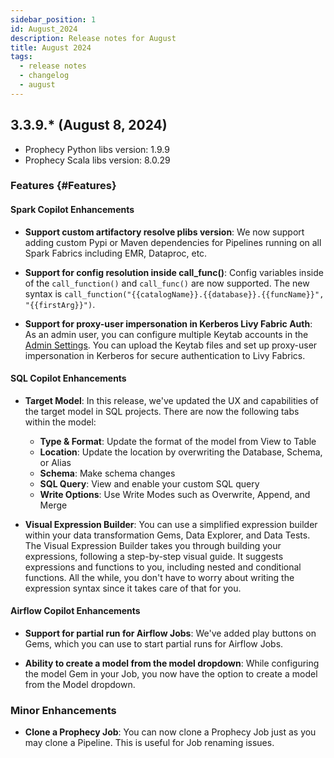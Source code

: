 ```yaml
---
sidebar_position: 1
id: August_2024
description: Release notes for August
title: August 2024
tags:
  - release notes
  - changelog
  - august
---
```


## 3.3.9.\* (August 8, 2024)

- Prophecy Python libs version: 1.9.9
- Prophecy Scala libs version: 8.0.29

### Features {#Features}

#### Spark Copilot Enhancements

- **Support custom artifactory resolve plibs version**: We now support adding custom Pypi or Maven dependencies for Pipelines running on all Spark Fabrics including EMR, Dataproc, etc.

- **Support for config resolution inside call_func()**: Config variables inside of the `call_function()` and `call_func()` are now supported. The new syntax is `call_function("{{catalogName}}.{{database}}.{{funcName}}", "{{firstArg}}")`.

- **Support for proxy-user impersonation in Kerberos Livy Fabric Auth**: As an admin user, you can configure multiple Keytab accounts in the [Admin Settings](../../architecture/authentication/admin-settings.md). You can upload the Keytab files and set up proxy-user impersonation in Kerberos for secure authentication to Livy Fabrics.

#### SQL Copilot Enhancements

- **Target Model**: In this release, we've updated the UX and capabilities of the target model in SQL projects. There are now the following tabs within the model:

  - **Type & Format**: Update the format of the model from View to Table
  - **Location**: Update the location by overwriting the Database, Schema, or Alias
  - **Schema**: Make schema changes
  - **SQL Query**: View and enable your custom SQL query
  - **Write Options**: Use Write Modes such as Overwrite, Append, and Merge

- **Visual Expression Builder**: You can use a simplified expression builder within your data transformation Gems, Data Explorer, and Data Tests. The Visual Expression Builder takes you through building your expressions, following a step-by-step visual guide. It suggests expressions and functions to you, including nested and conditional functions. All the while, you don't have to worry about writing the expression syntax since it takes care of that for you.

#### Airflow Copilot Enhancements

- **Support for partial run for Airflow Jobs**: We've added play buttons on Gems, which you can use to start partial runs for Airflow Jobs.

- **Ability to create a model from the model dropdown**: While configuring the model Gem in your Job, you now have the option to create a model from the Model dropdown.

### Minor Enhancements

- **Clone a Prophecy Job**: You can now clone a Prophecy Job just as you may clone a Pipeline. This is useful for Job renaming issues.
